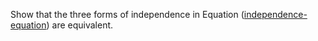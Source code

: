 

Show that the three forms of independence in
Equation (<a class="equationRef" id="equationref" title="" href="#">independence-equation</a>) are equivalent.
